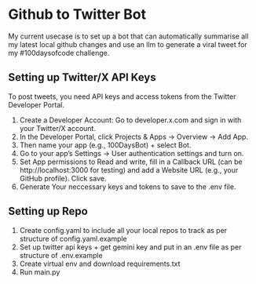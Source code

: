 # Github to Twitter Bot

My current usecase is to set up a bot that can automatically summarise all my latest local github changes and use an llm to generate a viral tweet for my #100daysofcode challenge.

## Setting up Twitter/X API Keys

To post tweets, you need API keys and access tokens from the Twitter Developer Portal.

1. Create a Developer Account: Go to developer.x.com and sign in with your Twitter/X account.
2. In the Developer Portal, click Projects & Apps → Overview → Add App.
3. Then name your app (e.g., 100DaysBot) + select Bot.
4. Go to your app’s Settings → User authentication settings and turn on.
5. Set App permissions to Read and write, fill in a Callback URL (can be http://localhost:3000 for testing) and add a Website URL (e.g., your GitHub profile). Click save.
6. Generate Your neccessary keys and tokens to save to the .env file.

## Setting up Repo

1. Create config.yaml to include all your local repos to track as per structure of config.yaml.example
2. Set up twitter api keys + get gemini key and put in an .env file as per structure of .env.example
3. Create virtual env and download requirements.txt
4. Run main.py
